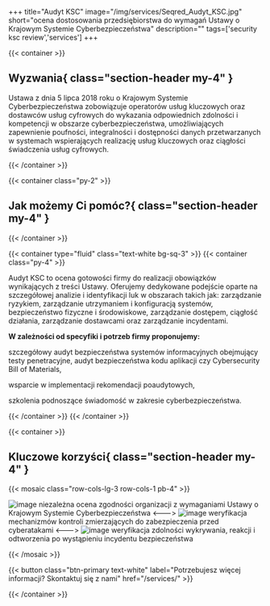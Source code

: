 +++
title="Audyt KSC"
image="/img/services/Seqred_Audyt_KSC.jpg"
short="ocena dostosowania przedsiębiorstwa do wymagań Ustawy o Krajowym Systemie Cyberbezpieczeństwa"
description=""
tags=['security ksc review','services']
+++

{{< container >}}
## Wyzwania{ class="section-header my-4" }

Ustawa z dnia 5 lipca 2018 roku o Krajowym Systemie Cyberbezpieczeństwa zobowiązuje operatorów usług kluczowych oraz dostawców usług cyfrowych do wykazania odpowiednich zdolności i kompetencji w obszarze cyberbezpieczeństwa, umożliwiających zapewnienie poufności, integralności i dostępności danych przetwarzanych w systemach wspierających realizację usług kluczowych oraz ciągłości świadczenia usług cyfrowych.

{{< /container >}}

{{< container class="py-2" >}}

## Jak możemy Ci pomóc?{ class="section-header my-4" }

{{< /container >}}

{{< container type="fluid" class="text-white bg-sq-3" >}}
{{< container class="py-4" >}}

Audyt KSC to ocena gotowości firmy do realizacji obowiązków wynikających z treści Ustawy. Oferujemy dedykowane podejście oparte na szczegółowej analizie i identyfikacji luk w obszarach takich jak: zarządzanie ryzykiem, zarządzanie utrzymaniem i konfiguracją systemów, bezpieczeństwo fizyczne i środowiskowe, zarządzanie dostępem, ciągłość działania, zarządzanie dostawcami oraz zarządzanie incydentami.

**W zależności od specyfiki i potrzeb firmy proponujemy:**

szczegółowy audyt bezpieczeństwa systemów informacyjnych obejmujący testy penetracyjne, audyt bezpieczeństwa kodu aplikacji czy Cybersecurity Bill of Materials,

wsparcie w implementacji rekomendacji poaudytowych,

szkolenia podnoszące świadomość w zakresie cyberbezpieczeństwa.

{{< /container >}}
{{< /container >}}


{{< container >}}

## Kluczowe korzyści{ class="section-header my-4" }


{{< mosaic class="row-cols-lg-3 row-cols-1 pb-4" >}}

![image](/img/icons/ik_security_check.png)
niezależna ocena zgodności organizacji z wymaganiami Ustawy o Krajowym Systemie Cyberbezpieczeństwa
<--->
![image](/img/icons/ik_weryfikacja.png)
weryfikacja mechanizmów kontroli zmierzających do zabezpieczenia przed cyberatakami
<--->
![image](/img/icons/ik_weryfikacja1.png)
weryfikacja zdolności wykrywania, reakcji i odtworzenia po wystąpieniu incydentu bezpieczeństwa

{{< /mosaic >}}

{{< button class="btn-primary text-white" label="Potrzebujesz więcej informacji? Skontaktuj się z nami" href="/services/" >}}

{{< /container >}}
